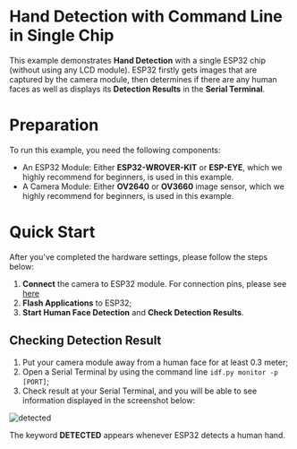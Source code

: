 # Hand Detection with Command Line in Single Chip

This example demonstrates **Hand Detection** with a single ESP32 chip (without using any LCD module). ESP32 firstly gets images that are captured by the camera module, then determines if there are any human faces as well as displays its **Detection Results** in the **Serial Terminal**. 

# Preparation

To run this example, you need the following components:

* An ESP32 Module: Either **ESP32-WROVER-KIT** or **ESP-EYE**, which we highly recommend for beginners, is used in this example.
* A Camera Module: Either **OV2640** or **OV3660** image sensor, which we highly recommend for beginners, is used in this example.

# Quick Start

After you've completed the hardware settings, please follow the steps below:

1. **Connect** the camera to ESP32 module. For connection pins, please see [here](../../../docs/en/Camera_connections.md)
2. **Flash Applications** to ESP32;
3. **Start Human Face Detection** and **Check Detection Results**.

## Checking Detection Result

1. Put your camera module away from a human face for at least 0.3 meter; 
2. Open a Serial Terminal by using the command line `idf.py monitor -p [PORT]`;
3. Check result at your Serial Terminal, and you will be able to see information displayed in the screenshot below:

![detected](../../../img/detected.png) 

The keyword **DETECTED** appears whenever ESP32 detects a human hand.

